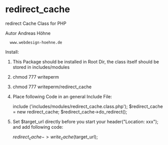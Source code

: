 redirect_cache
==============

redirect Cache Class for PHP

Autor Andreas Höhne

      www.webdesign-hoehne.de


Install:

1)    This Package should be installed in Root Dir, the class itself should be stored in includes/modules

2)    chmod 777 writeperm

3)    chmod 777 writeperm/redirect_cache

4)    Place following Code in an general Include File:
      
      include ('includes/modules/redirect_cache.class.php');
      $redirect_cache = new redirect_cache;
      $redirect_cache->do_redirect();
  
5)    Set $target_url directly before you start your header("Location: xxx"); and add following code:
      
      $redirect_cache->write_cache($target_url);
  
